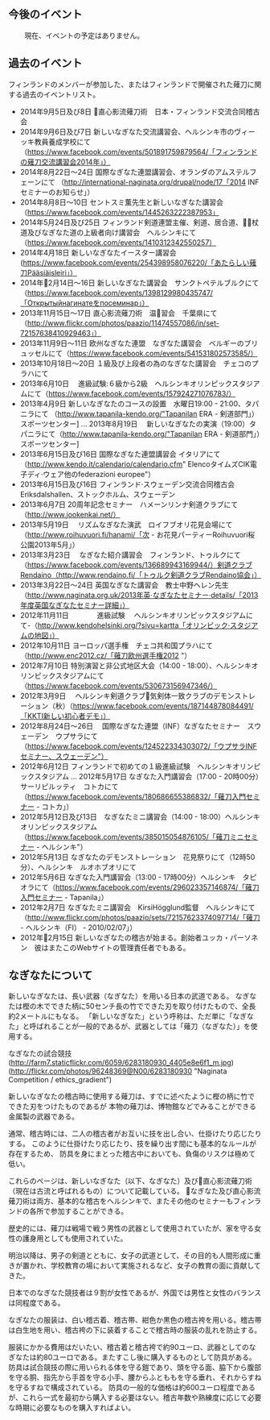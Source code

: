 
## 今後のイベント
　
　現在、イベントの予定はありません。

## 過去のイベント

フィンランドのメンバーが参加した、またはフィンランドで開催された薙刀に関する過去のイベントリスト。

-   2014年9月5日及び8日   直心影流薙刀術　日本・フィンランド交流合同稽古会
-   2014年9月6日及び7日   新しいなぎなた交流講習会、ヘルシンキ市のヴィーッキ教員養成学校にて   （https://www.facebook.com/events/501891759879564/「フィンランドの薙刀交流講習会2014年」）
-   2014年8月22日〜24日   国際なぎなた連盟講習会、オランダのアムステルフェーンにて   （http://international-naginata.org/drupal/node/17「2014 INFセミナーのお知らせ」）
-   2014年8月8日〜10日   セントスミ薫先生と新しいなぎなた講習会（https://www.facebook.com/events/1445263222387953」
-   2014年5月24日及び25日 フィンランド剣道連盟主催、剣道、居合道、杖道及びなぎなた道の上級者向け講習会　ヘルシンキにて    （https://www.facebook.com/events/1410312342550257）
-   2014年4月18日        新しいなぎなたイースター講習会   (https://www.facebook.com/events/254398958076220/「あたらしい薙刀Pääsiäisleiri」）
-   2014年2月14日〜16日   新しいなぎなた講習会　サンクトペテルブルクにて   （https://www.facebook.com/events/1398129980435747/「Открытыйнагинатеをпосеминар」）
-   2013年11月15日〜17日 直心影流薙刀術　温習会　千葉県にて  （http://www.flickr.com/photos/paazio/11474557086/in/set-72157638410929463」）
-   2013年11月9日〜11日  欧州なぎなた連盟　なぎなた講習会　ベルギーのブリュッセルにて（https://www.facebook.com/events/541531802573585/）
-   2013年10月18日〜20日 １級及び上段者の為のなぎなた講習会　チェコのプラハにて
-   2013年6月10日      　進級試験:６級から2級　ヘルシンキオリンピックスタジアムにて（https://www.facebook.com/events/157924271076783/）
-   2013年4月9日         新しいなぎなたのコースの設置　水曜日19:00 - 21:00、タパニラにて   （http://www.tapanila-kendo.org/"Tapanilan ERA - 剣道部門」）スポーツセンター]
…   2013年8月19日      　新しいなぎなたの実演（19:00）タパニラにて（http://www.tapanila-kendo.org/"Tapanilan ERA - 剣道部門」）スポーツセンター]
-   2013年6月15日及び16日 国際なぎなた連盟講習会 イタリアにて（http://www.kendo.it/calendario/calendario.cfm" ElencoタイムズCIK電子ディ·ウェア他のfederazioni europee"）
-   2013年6月15日及び16日 フィンランド·スウェーデン交流合同稽古会　Eriksdalshallen、ストックホルム、スウェーデン
-   2013年6月7日         20周年記念セミナー　ハメーンリンナ剣道クラブにて（http://www.jookenkai.net/）
-   2013年5月19日      　リズムなぎなた演武　ロイフブオリ花見会場にて（http://www.roihuvuori.fi/hanami/「次 - お花見パーティーRoihuvuori桜公園2013年5月」）
-   2013年3月23日      　なぎなた紹介講習会　フィンランド、トゥルクにて（https://www.facebook.com/events/136689943169944/）剣道クラブRendaino（http://www.rendaino.fi/「トゥルク剣道クラブRendaino協会」）
-   2013年3月22日〜24日  英国なぎなた講習会　教士中野ヘレン先生（http://www.naginata.org.uk/2013年英·なぎなたセミナー·details/「2013年度英国なぎなたセミナー詳細」）
-   2012年11月11日　　　　進級試験 　ヘルシンキオリンピックスタジアムにて-（http://www.kendohelsinki.org/?sivu=kartta「オリンピック·スタジアムの地図」）
-   2012年10月11日       ヨーロッパ選手権　チェコ共和国プラハにて（http://www.enc2012.cz/「薙刀欧州選手権2012 "）
-   2012年7月10日        特別演習と非公式地区大会（14:00 - 18:00）、ヘルシンキオリンピックスタジアムにて（https://www.facebook.com/events/530673156947346/）
-   2012年3月9日       　ヘルシンキ剣道クラブ気剣体一致クラブのデモンストレーション（秋）（https://www.facebook.com/events/187144878084491/「KKTI新しい初心者デモ」）
-   2012年8月24日〜26日 　国際なぎなた連盟（INF）なぎなたセミナー　スウェーデン　ウプサラにて（https://www.facebook.com/events/124522334303072/「ウプサラINFセミナー、スウェーデン"）
-   2012年6月12日        フィンランドで初めての１級進級試験　ヘルシンキオリンピックスタジアム
…   2012年5月17日        なぎなた入門講習会（17:00 - 20時00分）サーリピルッティ　コトカにて（https://www.facebook.com/events/180686655386832/「薙刀入門セミナー - コトカ」）
-   2012年5月12日及び13日　なぎなたミニ講習会（14:00 - 18:00）ヘルシンキオリンピックスタジアム（https://www.facebook.com/events/385015054876105/「薙刀ミニセミナー - ヘルシンキ"）
-   2012年5月13日         なぎなたのデモンストレーション　花見祭りにて（12時50分）、ヘルシンキ　ルオホブオリにて
-   2012年5月6日          なぎなた入門講習会（13:00 - 17時00分）ヘルシンキ　タピオラにて（https://www.facebook.com/events/296023357146874/「薙刀入門セミナー - Tapanila」）
-   2012年2月7日          なぎなたミニ講習会　KirsiHögglund監督　ヘルシンキにて（http://www.flickr.com/photos/paazio/sets/72157623374097714/「薙刀 - ヘルシンキ（FI） - 2010/02/07」）
-   2012年2月15日         新しいなぎなたの稽古が始まる。創始者ユッカ・パーソネン　彼はまたこのWebサイトの管理責任者でもある。


## なぎなたについて

新しいなぎなたは、長い武器（なぎなた）を用いる日本の武道である。
なぎなたは樫の木でできた柄に50センチ長の竹でできた刃を取り付けたもので、全長約2メートルにもなる。
「新しいなぎなた」という呼称は、ただ単に「なぎなた」と呼ばれることが一般的であるが、武器としては「薙刀（なぎなた）」を使用する。

なぎなたの試合競技(http://farm7.staticflickr.com/6059/6283180930_4405e8e6f1_m.jpg)
(http://flickr.com/photos/96248369@N00/6283180930 "Naginata Competition / ethics_gradient")

新しいなぎなたの稽古時に使用する薙刀は、すでに述べたように樫の柄に竹でできた刃をつけたものであるが
本物の薙刀は、博物館などでみることができる金属製の武器である。

通常、稽古時には、二人の稽古者がお互いに技を出し合い、仕掛けたり応じたりする。
このように仕掛けたり応じたり、技を繰り出す間にも基本的なルールが存在するため、
防具を身にまとった稽古中においても、負傷のリスクは極めて低い。

これらのページは、新しいなぎなた（以下、なぎなた）及び直心影流薙刀術（現在は古流と呼ばれるもの）について記載している。
なぎなた及び直心影流薙刀術は両方、基本的な稽古をヘルシンキで、またその他のセミナーもフィンランドの各所で参加することができる。

歴史的には、薙刀は戦場で戦う男性の武器として使用されていたが、家を守る女性の護身用としても使用されていた。

明治以降は、男子の剣道とともに、女子の武道として、その目的も人間形成に重きが置かれ、学校教育の場において実施されるなど、女子の教育の面に貢献してきた。

日本でのなぎなた競技者は９割が女性であるが、外国では男性と女性のバランスは同程度である。

なぎなたの服装は、白い稽古着、稽古帯、紺色か黒色の稽古袴を用いる。稽古帯は白生地を用い、稽古袴の下に装着することで稽古時の服装の乱れを防止する。

服装にかかる費用はだいたい、稽古着と稽古袴で約90ユーロ、武器としてのなぎなたは約80ユーロである。またすこし後に購入するものとして防具がある。防具は試合競技の際に用いられる体を守る鎧であり、頭を守る面、脇下から腹部を守る胴、指先から手首を守る小手、腰からふとももを守る垂れ、それからすねを守るすねで構成されている。
防具の一般的な価格は約600ユーロ程度であるが、これら一式を最初から購入する必要はない。稽古年数や熟練度に応じて必要な時期に必要なものを購入すればよい。

